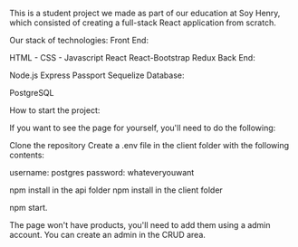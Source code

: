 This is a student project we made as part of our education at Soy Henry, which consisted of creating a full-stack React application from scratch.

Our stack of technologies:
Front End:

HTML - CSS - Javascript
React
React-Bootstrap
Redux
Back End:

Node.js
Express
Passport
Sequelize
Database:

PostgreSQL


How to start the project:

If you want to see the page for yourself, you'll need to do the following:

Clone the repository
Create a .env file in the client folder with the following contents:

username: postgres
password: whateveryouwant

npm install in the api folder
npm install in the client folder

npm start. 

The page won't have products, you'll need to add them using a admin account. You can create an admin in the CRUD area. 
